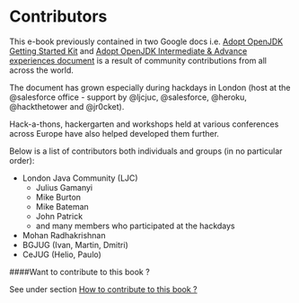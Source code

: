 # Contributors

This e-book previously contained in two Google docs i.e. [Adopt OpenJDK Getting Started Kit](http://bit.ly/17ovGUB) and [Adopt OpenJDK Intermediate & Advance experiences document](http://bit.ly/1ckphOl) is a result of community contributions from all across the world.

The document has grown especially during hackdays in London (host at the @salesforce office - support by @ljcjuc, @salesforce, @heroku, @hackthetower and @jr0cket).

Hack-a-thons, hackergarten and workshops held at various conferences across Europe have also helped developed them further.

Below is a list of contributors both individuals and groups (in no particular order):
- London Java Community (LJC) 
    - Julius Gamanyi
    - Mike Burton
    - Mike Bateman
    - John Patrick
    - and many members who participated at the hackdays
- Mohan Radhakrishnan
- BGJUG (Ivan, Martin, Dmitri)
- CeJUG (Helio, Paulo) 

####Want to contribute to this book ?

See under section [How to contribute to this book ?](contribute.md)